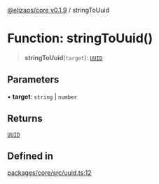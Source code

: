 [@elizaos/core v0.1.9](../index.md) / stringToUuid

# Function: stringToUuid()

> **stringToUuid**(`target`): [`UUID`](../type-aliases/UUID.md)

## Parameters

• **target**: `string` \| `number`

## Returns

[`UUID`](../type-aliases/UUID.md)

## Defined in

[packages/core/src/uuid.ts:12](https://github.com/abilmansuryeshmuratov/tutorial_agent/blob/main/packages/core/src/uuid.ts#L12)
